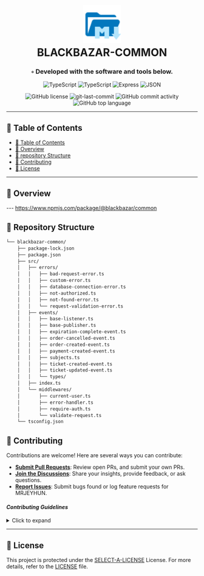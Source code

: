 <div align="center">
<h1 align="center">
<img src="https://raw.githubusercontent.com/PKief/vscode-material-icon-theme/ec559a9f6bfd399b82bb44393651661b08aaf7ba/icons/folder-markdown-open.svg" width="100" />
<br>BLACKBAZAR-COMMON</h1>
<h3>◦ Developed with the software and tools below.</h3>

<p align="center">
<img src="https://img.shields.io/badge/NPM-%23CB3837.svg?style=flat-square&logo=npm&logoColor=white" alt="TypeScript" />
<img src="https://img.shields.io/badge/TypeScript-3178C6.svg?style=flat-square&logo=TypeScript&logoColor=white" alt="TypeScript" />
<img src="https://img.shields.io/badge/Express-000000.svg?style=flat-square&logo=Express&logoColor=white" alt="Express" />
<img src="https://img.shields.io/badge/JSON-000000.svg?style=flat-square&logo=JSON&logoColor=white" alt="JSON" />
</p>
<img src="https://img.shields.io/github/license/MrJeyhun/blackbazar-common?style=flat-square&color=5D6D7E" alt="GitHub license" />
<img src="https://img.shields.io/github/last-commit/MrJeyhun/blackbazar-common?style=flat-square&color=5D6D7E" alt="git-last-commit" />
<img src="https://img.shields.io/github/commit-activity/m/MrJeyhun/blackbazar-common?style=flat-square&color=5D6D7E" alt="GitHub commit activity" />
<img src="https://img.shields.io/github/languages/top/MrJeyhun/blackbazar-common?style=flat-square&color=5D6D7E" alt="GitHub top language" />
</div>

---

## 📖 Table of Contents
- [📖 Table of Contents](#-table-of-contents)
- [📍 Overview](#-overview)
- [📂 repository Structure](#-repository-structure)
- [🤝 Contributing](#-contributing)
- [📄 License](#-license)

---



## 📍 Overview

--- https://www.npmjs.com/package/@blackbazar/common

## 📂 Repository Structure

```sh
└── blackbazar-common/
    ├── package-lock.json
    ├── package.json
    ├── src/
    │   ├── errors/
    │   │   ├── bad-request-error.ts
    │   │   ├── custom-error.ts
    │   │   ├── database-connection-error.ts
    │   │   ├── not-authorized.ts
    │   │   ├── not-found-error.ts
    │   │   └── request-validation-error.ts
    │   ├── events/
    │   │   ├── base-listener.ts
    │   │   ├── base-publisher.ts
    │   │   ├── expiration-complete-event.ts
    │   │   ├── order-cancelled-event.ts
    │   │   ├── order-created-event.ts
    │   │   ├── payment-created-event.ts
    │   │   ├── subjects.ts
    │   │   ├── ticket-created-event.ts
    │   │   ├── ticket-updated-event.ts
    │   │   └── types/
    │   ├── index.ts
    │   └── middlewares/
    │       ├── current-user.ts
    │       ├── error-handler.ts
    │       ├── require-auth.ts
    │       └── validate-request.ts
    └── tsconfig.json

```




## 🤝 Contributing

Contributions are welcome! Here are several ways you can contribute:

- **[Submit Pull Requests](https://github.com/MrJeyhun/blackbazar-common/blob/main/CONTRIBUTING.md)**: Review open PRs, and submit your own PRs.
- **[Join the Discussions](https://github.com/MrJeyhun/blackbazar-common/discussions)**: Share your insights, provide feedback, or ask questions.
- **[Report Issues](https://github.com/MrJeyhun/blackbazar-common/issues)**: Submit bugs found or log feature requests for MRJEYHUN.

#### *Contributing Guidelines*

<details closed>
<summary>Click to expand</summary>

1. **Fork the Repository**: Start by forking the project repository to your GitHub account.
2. **Clone Locally**: Clone the forked repository to your local machine using a Git client.
   ```sh
   git clone <your-forked-repo-url>
   ```
3. **Create a New Branch**: Always work on a new branch, giving it a descriptive name.
   ```sh
   git checkout -b new-feature-x
   ```
4. **Make Your Changes**: Develop and test your changes locally.
5. **Commit Your Changes**: Commit with a clear and concise message describing your updates.
   ```sh
   git commit -m 'Implemented new feature x.'
   ```
6. **Push to GitHub**: Push the changes to your forked repository.
   ```sh
   git push origin new-feature-x
   ```
7. **Submit a Pull Request**: Create a PR against the original project repository. Clearly describe the changes and their motivations.

Once your PR is reviewed and approved, it will be merged into the main branch.

</details>

---

## 📄 License


This project is protected under the [SELECT-A-LICENSE](https://choosealicense.com/licenses) License. For more details, refer to the [LICENSE](https://choosealicense.com/licenses/) file.
